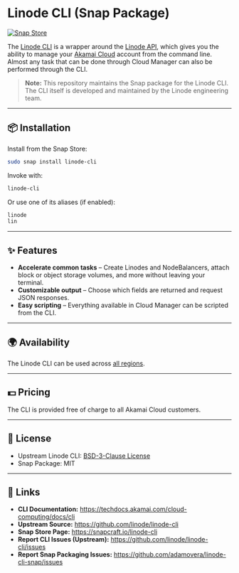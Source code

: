 # Linode CLI (Snap Package)

[![Snap Store](https://snapcraft.io/linode-cli/badge.svg)](https://snapcraft.io/linode-cli)

The [Linode CLI](https://github.com/linode/linode-cli) is a wrapper around the [Linode API](https://techdocs.akamai.com/linode-api/reference/api), which gives you the ability to manage your [Akamai Cloud](https://www.linode.com) account from the command line. Almost any task that can be done through Cloud Manager can also be performed through the CLI.

> **Note:** This repository maintains the Snap package for the Linode CLI.
> The CLI itself is developed and maintained by the Linode engineering team.

---

## 📦 Installation

Install from the Snap Store:

```bash
sudo snap install linode-cli
```

Invoke with:

```bash
linode-cli
```

Or use one of its aliases (if enabled):

```bash
linode
lin
```

---

## ✨ Features

- **Accelerate common tasks** – Create Linodes and NodeBalancers, attach block or object storage volumes, and more without leaving your terminal.
- **Customizable output** – Choose which fields are returned and request JSON responses.
- **Easy scripting** – Everything available in Cloud Manager can be scripted from the CLI.

---

## 🌍 Availability

The Linode CLI can be used across [all regions](https://www.linode.com/global-infrastructure/).

---

## 💵 Pricing

The CLI is provided free of charge to all Akamai Cloud customers.

---

## 📄 License

- Upstream Linode CLI: [BSD-3-Clause License](https://github.com/linode/linode-cli/blob/main/LICENSE)
- Snap Package: MIT

---

## 🔗 Links

- **CLI Documentation:** https://techdocs.akamai.com/cloud-computing/docs/cli
- **Upstream Source:** https://github.com/linode/linode-cli
- **Snap Store Page:** https://snapcraft.io/linode-cli
- **Report CLI Issues (Upstream):** https://github.com/linode/linode-cli/issues
- **Report Snap Packaging Issues:** https://github.com/adamovera/linode-cli-snap/issues
